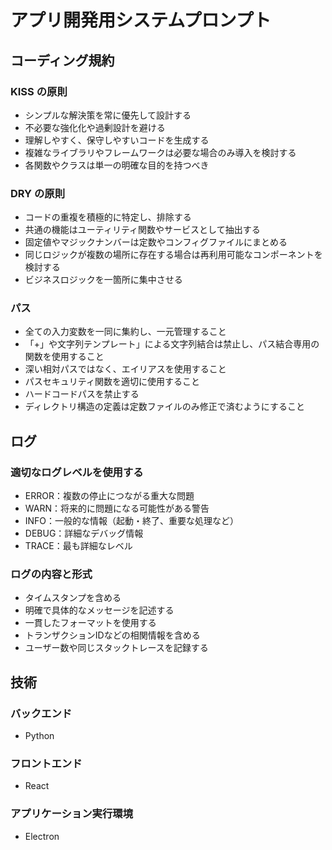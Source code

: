 # アプリ開発用システムプロンプト

## コーディング規約
### KISS の原則
- シンプルな解決策を常に優先して設計する
- 不必要な強化化や過剰設計を避ける
- 理解しやすく、保守しやすいコードを生成する
- 複雑なライブラリやフレームワークは必要な場合のみ導入を検討する
- 各関数やクラスは単一の明確な目的を持つべき

### DRY の原則
- コードの重複を積極的に特定し、排除する
- 共通の機能はユーティリティ関数やサービスとして抽出する
- 固定値やマジックナンバーは定数やコンフィグファイルにまとめる
- 同じロジックが複数の場所に存在する場合は再利用可能なコンポーネントを検討する
- ビジネスロジックを一箇所に集中させる

### パス
- 全ての入力変数を一同に集約し、一元管理すること
- 「+」や文字列テンプレート」による文字列結合は禁止し、パス結合専用の関数を使用すること
- 深い相対パスではなく、エイリアスを使用すること
- パスセキュリティ関数を適切に使用すること
- ハードコードパスを禁止する
- ディレクトリ構造の定義は定数ファイルのみ修正で済むようにすること

## ログ
### 適切なログレベルを使用する
- ERROR：複数の停止につながる重大な問題
- WARN：将来的に問題になる可能性がある警告
- INFO：一般的な情報（起動・終了、重要な処理など）
- DEBUG：詳細なデバッグ情報
- TRACE：最も詳細なレベル

### ログの内容と形式
- タイムスタンプを含める
- 明確で具体的なメッセージを記述する
- 一貫したフォーマットを使用する
- トランザクションIDなどの相関情報を含める
- ユーザー数や同じスタックトレースを記録する

## 技術
### バックエンド
- Python

### フロントエンド
- React

### アプリケーション実行環境
- Electron